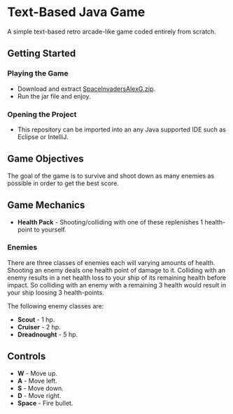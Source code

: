 # Text-Based Java Game
A simple text-based retro arcade-like game coded entirely from scratch.

## Getting Started
### Playing the Game

* Download and extract [SpaceInvadersAlexG.zip](SpaceInvadersAlexG.zip).
* Run the jar file and enjoy.

### Opening the Project
* This repository can be imported into an any Java supported IDE such as Eclipse or IntelliJ.

## Game Objectives
The goal of the game is to survive and shoot down as many enemies as possible in order to get the best score.

## Game Mechanics
* **Health Pack** - Shooting/colliding with one of these replenishes 1 health-point to yourself.
### Enemies
There are three classes of enemies each will varying amounts of health. Shooting an enemy deals one health point of damage to it. Colliding with an enemy results in a net health loss to your ship of its remaining health before impact. So colliding with an enemy with a remaining 3 health would result in your ship loosing 3 health-points.

The following enemy classes are:

* **Scout** - 1 hp.
* **Cruiser** - 2 hp.
* **Dreadnought** - 5 hp.

## Controls
* **W** - Move up.
* **A** - Move left.
* **S** - Move down.
* **D** - Move right.
* **Space** - Fire bullet.
